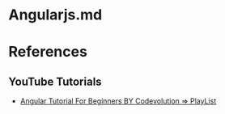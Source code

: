 # Angularjs.md

# References

## YouTube Tutorials

* [Angular Tutorial For Beginners BY Codevolution => PlayList](https://www.youtube.com/playlist?list=PLC3y8-rFHvwhBRAgFinJR8KHIrCdTkZcZ)
